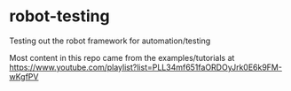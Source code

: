 # robot-testing
Testing out the robot framework for automation/testing

Most content in this repo came from the examples/tutorials at https://www.youtube.com/playlist?list=PLL34mf651faORDOyJrk0E6k9FM-wKgfPV